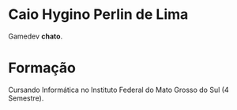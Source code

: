 # Caio Hygino Perlin de Lima

Gamedev **chato**.

# Formação

Cursando Informática no Instituto Federal do Mato Grosso do Sul (4 Semestre).
